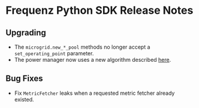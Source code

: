 # Frequenz Python SDK Release Notes

## Upgrading

- The `microgrid.new_*_pool` methods no longer accept a `set_operating_point` parameter.
- The power manager now uses a new algorithm described [here](https://frequenz-floss.github.io/frequenz-sdk-python/v1.0-dev/user-guide/microgrid-concepts/#frequenz.sdk.microgrid--setting-power).

## Bug Fixes

- Fix `MetricFetcher` leaks when a requested metric fetcher already existed.
